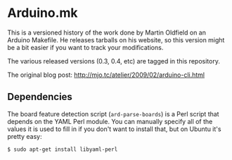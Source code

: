 # Arduino.mk

This is a versioned history of the work done by Martin Oldfield on an Arduino
Makefile. He releases tarballs on his website, so this version might be a bit
easier if you want to track your modifications.

The various released versions (0.3, 0.4, etc) are tagged in this repository.

The original blog post: http://mjo.tc/atelier/2009/02/arduino-cli.html

## Dependencies

The board feature detection script (`ard-parse-boards`) is a Perl script that
depends on the YAML Perl module. You can manually specify all of the values it
is used to fill in if you don't want to install that, but on Ubuntu it's pretty
easy:

    $ sudo apt-get install libyaml-perl
